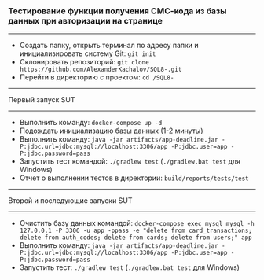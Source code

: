 
### Тестирование функции получения СМС-кода из базы данных при авторизации на странице

---
* Создать папку, открыть терминал по адресу папки и инициализировать систему Git: `git init`
* Склонировать репозиторий: `git clone https://github.com/AlexanderKachalov/SQL8-.git`
* Перейти в директорию с проектом: `cd /SQL8-`
***
Первый запуск SUT
***
* Выполнить команду: `docker-compose up -d`
* Подождать инициализацию базы данных (1-2 минуты)
* Выполнить команду: `java -jar artifacts/app-deadline.jar -P:jdbc.url=jdbc:mysql://localhost:3306/app -P:jdbc.user=app -P:jdbc.password=pass`
* Запустить тест командой: `./gradlew test` (`./gradlew.bat test` для Windows)
* Отчет о выполнении тестов в директории: `build/reports/tests/test`
***
Второй и последующие запуски SUT
***
* Очистить базу данных командой: `docker-compose exec mysql mysql -h 127.0.0.1 -P 3306 -u app -ppass -e "delete from card_transactions; delete from auth_codes; delete from cards; delete from users;" app`
* Выполнить команду: `java -jar artifacts/app-deadline.jar -P:jdbc.url=jdbc:mysql://localhost:3306/app -P:jdbc.user=app -P:jdbc.password=pass`
* Запустить тест: `./gradlew test` (`./gradlew.bat test` для Windows)

